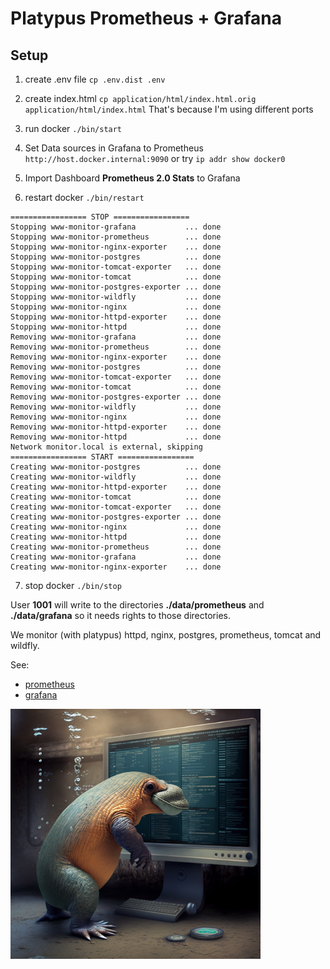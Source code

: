 # Platypus Prometheus + Grafana

## Setup

1) create .env file ```cp .env.dist .env```

2) create index.html ```cp application/html/index.html.orig application/html/index.html``` That's because I'm using different ports

3) run docker ```./bin/start```

4) Set Data sources in Grafana to Prometheus ```http://host.docker.internal:9090``` or try ```ip addr show docker0```

5) Import Dashboard **Prometheus 2.0 Stats** to Grafana

6) restart docker ```./bin/restart```
```
================= STOP =================
Stopping www-monitor-grafana           ... done
Stopping www-monitor-prometheus        ... done
Stopping www-monitor-nginx-exporter    ... done
Stopping www-monitor-postgres          ... done
Stopping www-monitor-tomcat-exporter   ... done
Stopping www-monitor-tomcat            ... done
Stopping www-monitor-postgres-exporter ... done
Stopping www-monitor-wildfly           ... done
Stopping www-monitor-nginx             ... done
Stopping www-monitor-httpd-exporter    ... done
Stopping www-monitor-httpd             ... done
Removing www-monitor-grafana           ... done
Removing www-monitor-prometheus        ... done
Removing www-monitor-nginx-exporter    ... done
Removing www-monitor-postgres          ... done
Removing www-monitor-tomcat-exporter   ... done
Removing www-monitor-tomcat            ... done
Removing www-monitor-postgres-exporter ... done
Removing www-monitor-wildfly           ... done
Removing www-monitor-nginx             ... done
Removing www-monitor-httpd-exporter    ... done
Removing www-monitor-httpd             ... done
Network monitor.local is external, skipping
================= START =================
Creating www-monitor-postgres          ... done
Creating www-monitor-wildfly           ... done
Creating www-monitor-httpd-exporter    ... done
Creating www-monitor-tomcat            ... done
Creating www-monitor-tomcat-exporter   ... done
Creating www-monitor-postgres-exporter ... done
Creating www-monitor-nginx             ... done
Creating www-monitor-httpd             ... done
Creating www-monitor-prometheus        ... done
Creating www-monitor-grafana           ... done
Creating www-monitor-nginx-exporter    ... done
```

7) stop docker ```./bin/stop```

User **1001** will write to the directories **./data/prometheus** and **./data/grafana**  so it needs rights to those directories.

We monitor (with platypus) httpd, nginx, postgres, prometheus, tomcat and wildfly.

See:
* [prometheus](https://github.com/lhsradek/platypus-prometheus/blob/main/png/prometheus.png)
* [grafana](https://github.com/lhsradek/platypus-prometheus/blob/main/png/grafana.png)

<p>
<img src="https://github.com/lhsradek/platypus-prometheus/blob/main/png/Platypus_as_computer_metrics_watcher_by_Prometheus.png" width="400px" height="400px"/>
</p>
